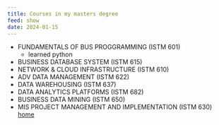```yaml
---
title: Courses in my masters degree
feed: show
date: 2024-01-15
---
```


- FUNDAMENTALS OF BUS PROGGRAMMING (ISTM 601)
    - learned python 
- BUSINESS DATABASE SYSTEM (ISTM 615)
- NETWORK & CLOUD INFRASTRUCTURE (ISTM 610)
- ADV DATA MANAGEMENT (ISTM 622)
- DATA WAREHOUSING (ISTM 637)
- DATA ANALYTICS PLATFORMS (ISTM 682)
- BUSINESS DATA MINING (ISTM 650)
- MIS PROJECT MANAGEMENT AND IMPLEMENTATION (ISTM 630)
[home](/benicerxd.github.io/README.md)